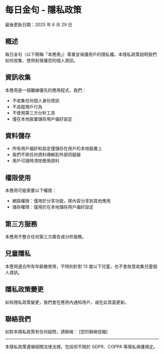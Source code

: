# 每日金句 - 隱私政策

最後更新日期：2025 年 6 月 29 日

## 概述

每日金句（以下簡稱「本應用」）尊重並保護用戶的隱私權。本隱私政策說明我們如何收集、使用和保護您的個人資訊。

## 資訊收集

本應用是一個離線優先的應用程式，我們：

- 不收集任何個人身份資訊
- 不追蹤用戶行為
- 不使用第三方分析工具
- 僅在本地裝置儲存用戶偏好設定

## 資料儲存

- 所有用戶偏好和設定僅儲存在用戶的本地裝置上
- 我們不將任何資料傳輸到外部伺服器
- 用戶可隨時清除應用資料

## 權限使用

本應用可能需要以下權限：

- 網路權限：僅用於分享功能，將內容分享到其他應用
- 儲存權限：僅用於在本地儲存用戶偏好設定

## 第三方服務

本應用不整合任何第三方廣告或分析服務。

## 兒童隱私

本應用適合所有年齡層使用，不特別針對 13 歲以下兒童，也不會故意收集兒童個人資訊。

## 隱私政策變更

如有隱私政策變更，我們會在應用內通知用戶，或在此頁面更新。

## 聯絡我們

如對本隱私政策有任何疑問，請聯絡：
[您的聯絡信箱]

---

本隱私政策遵循相關法律法規，包括但不限於 GDPR、COPPA 等隱私保護規定。
